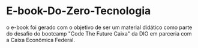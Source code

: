 # E-book-Do-Zero-Tecnologia
o e-book foi gerado com o objetivo de ser um material didático como parte do desafio do bootcamp "Code The Future Caixa" da DIO em parceria com a Caixa Econômica Federal. 
